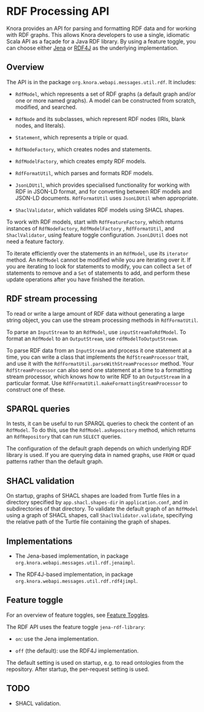 <!---
Copyright © 2015-2021 the contributors (see Contributors.md).

This file is part of DSP — DaSCH Service Platform.

DSP is free software: you can redistribute it and/or modify
it under the terms of the GNU Affero General Public License as published
by the Free Software Foundation, either version 3 of the License, or
(at your option) any later version.

DSP is distributed in the hope that it will be useful,
but WITHOUT ANY WARRANTY; without even the implied warranty of
MERCHANTABILITY or FITNESS FOR A PARTICULAR PURPOSE.  See the
GNU Affero General Public License for more details.

You should have received a copy of the GNU Affero General Public
License along with DSP. If not, see <http://www.gnu.org/licenses/>.
-->

# RDF Processing API

Knora provides an API for parsing and formatting RDF data and for working with RDF graphs. This allows Knora developers
to use a single, idiomatic Scala API as a façade for a Java RDF library. By using a feature toggle, you can choose
either
[Jena](https://jena.apache.org/tutorials/rdf_api.html)
or
[RDF4J](https://rdf4j.org/documentation/programming/)
as the underlying implementation.

## Overview

The API is in the package `org.knora.webapi.messages.util.rdf`. It includes:

- `RdfModel`, which represents a set of RDF graphs (a default graph and/or one or more named graphs). A model can be
  constructed from scratch, modified, and searched.

- `RdfNode` and its subclasses, which represent RDF nodes (IRIs, blank nodes, and literals).

- `Statement`, which represents a triple or quad.

- `RdfNodeFactory`, which creates nodes and statements.

- `RdfModelFactory`, which creates empty RDF models.

- `RdfFormatUtil`, which parses and formats RDF models.

- `JsonLDUtil`, which provides specialised functionality for working with RDF in JSON-LD format, and for converting
  between RDF models and JSON-LD documents. `RdfFormatUtil` uses `JsonLDUtil` when appropriate.

- `ShaclValidator`, which validates RDF models using SHACL shapes.

To work with RDF models, start with `RdfFeatureFactory`, which returns instances of `RdfNodeFactory`, `RdfModelFactory`
, `RdfFormatUtil`, and `ShaclValidator`, using feature toggle configuration. `JsonLDUtil` does not need a feature
factory.

To iterate efficiently over the statements in an `RdfModel`, use its `iterator` method. An `RdfModel` cannot be modified
while you are iterating over it. If you are iterating to look for statements to modify, you can collect a `Set` of
statements to remove and a `Set` of statements to add, and perform these update operations after you have finished the
iteration.

## RDF stream processing

To read or write a large amount of RDF data without generating a large string object, you can use the stream processing
methods in `RdfFormatUtil`.

To parse an `InputStream` to an `RdfModel`, use `inputStreamToRdfModel`. To format an `RdfModel` to an `OutputStream`,
use `rdfModelToOutputStream`.

To parse RDF data from an `InputStream` and process it one statement at a time, you can write a class that implements
the `RdfStreamProcessor` trait, and use it with the `RdfFormatUtil.parseWithStreamProcessor` method.
Your `RdfStreamProcessor` can also send one statement at a time to a formatting stream processor, which knows how to
write RDF to an `OutputStream`
in a particular format. Use `RdfFormatUtil.makeFormattingStreamProcessor` to construct one of these.

## SPARQL queries

In tests, it can be useful to run SPARQL queries to check the content of an `RdfModel`. To do this, use
the `RdfModel.asRepository` method, which returns an `RdfRepository` that can run `SELECT` queries.

The configuration of the default graph depends on which underlying RDF library is used. If you are querying data in
named graphs, use `FROM`
or quad patterns rather than the default graph.

## SHACL validation

On startup, graphs of SHACL shapes are loaded from Turtle files in a directory specified by `app.shacl.shapes-dir`
in `application.conf`, and in subdirectories of that directory. To validate the default graph of an `RdfModel` using a
graph of SHACL shapes, call `ShaclValidator.validate`, specifying the relative path of the Turtle file containing the
graph of shapes.

## Implementations

- The Jena-based implementation, in package `org.knora.webapi.messages.util.rdf.jenaimpl`.

- The RDF4J-based implementation, in package `org.knora.webapi.messages.util.rdf.rdf4jimpl`.

## Feature toggle

For an overview of feature toggles, see [Feature Toggles](feature-toggles.md).

The RDF API uses the feature toggle `jena-rdf-library`:

- `on`: use the Jena implementation.

- `off` (the default): use the RDF4J implementation.

The default setting is used on startup, e.g. to read ontologies from the repository. After startup, the per-request
setting is used.

## TODO

- SHACL validation.
